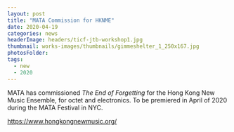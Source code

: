 ```yaml
---
layout: post
title: "MATA Commission for HKNME"
date: 2020-04-19
categories: news
headerImage: headers/ticf-jtb-workshop1.jpg
thumbnail: works-images/thumbnails/gimmeshelter_1_250x167.jpg
photosFolder:
tags:
  - new
  - 2020
---
```

MATA has commissioned *The End of Forgetting* for the Hong Kong New Music Ensemble, for octet and electronics. To be premiered in April of 2020 during the MATA Festival in NYC.

https://www.hongkongnewmusic.org/
